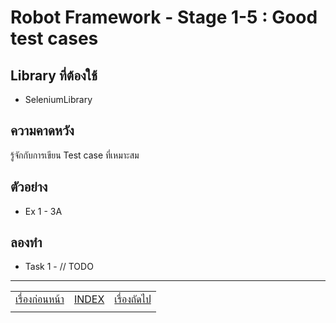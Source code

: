 # Robot Framework - Stage 1-5 : Good test cases

## Library ที่ต้องใช้

* SeleniumLibrary

## ความคาดหวัง

รู้จักกับการเขียน Test case ที่เหมาะสม

## ตัวอย่าง

* Ex 1 - 3A

## ลองทำ

* Task 1 - // TODO

---

|   |   |   |
| - | - | - |
| [เรื่องก่อนหน้า](../1-4/README.md) | [INDEX](../README.md) | [เรื่องถัดไป](../1-6/README.md) |
|   |   |   |

